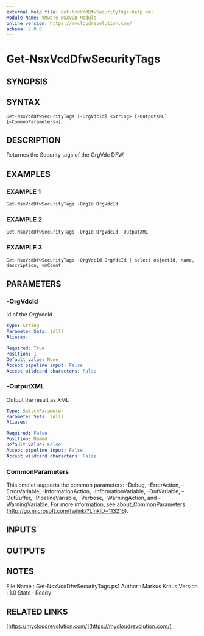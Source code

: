 ```yaml
---
external help file: Get-NsxVcdDfwSecurityTags-help.xml
Module Name: VMware-NSXvCD-Module
online version: https://mycloudrevolution.com/
schema: 2.0.0
---
```


# Get-NsxVcdDfwSecurityTags

## SYNOPSIS

## SYNTAX

```
Get-NsxVcdDfwSecurityTags [-OrgVdcId] <String> [-OutputXML] [<CommonParameters>]
```

## DESCRIPTION
Returnes the Security tags of the OrgVdc DFW.

## EXAMPLES

### EXAMPLE 1
```
Get-NsxVcdDfwSecurityTags -OrgId OrgVdcId
```

### EXAMPLE 2
```
Get-NsxVcdDfwSecurityTags -OrgId OrgVdcId -OutputXML
```

### EXAMPLE 3
```
Get-NsxVcdDfwSecurityTags -OrgVdcId OrgVdcId | select objectId, name, description, vmCount
```

## PARAMETERS

### -OrgVdcId
Id of the OrgVdcId

```yaml
Type: String
Parameter Sets: (All)
Aliases:

Required: True
Position: 1
Default value: None
Accept pipeline input: False
Accept wildcard characters: False
```

### -OutputXML
Output the result as XML

```yaml
Type: SwitchParameter
Parameter Sets: (All)
Aliases:

Required: False
Position: Named
Default value: False
Accept pipeline input: False
Accept wildcard characters: False
```

### CommonParameters
This cmdlet supports the common parameters: -Debug, -ErrorAction, -ErrorVariable, -InformationAction, -InformationVariable, -OutVariable, -OutBuffer, -PipelineVariable, -Verbose, -WarningAction, and -WarningVariable. For more information, see about_CommonParameters (http://go.microsoft.com/fwlink/?LinkID=113216).

## INPUTS

## OUTPUTS

## NOTES
File Name  : Get-NsxVcdDfwSecurityTags.ps1
Author     : Markus Kraus
Version    : 1.0
State      : Ready

## RELATED LINKS

[https://mycloudrevolution.com/](https://mycloudrevolution.com/)

